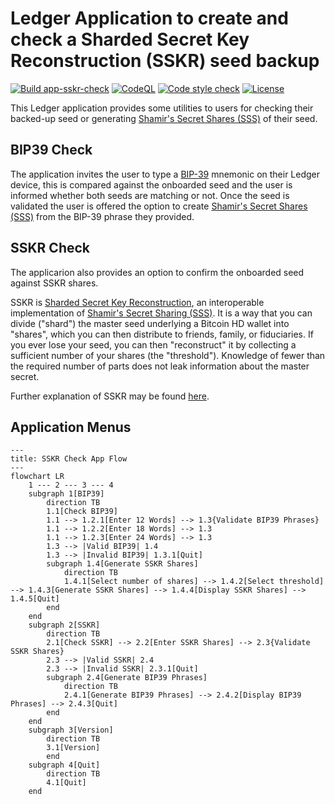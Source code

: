 # Ledger Application to create and check a Sharded Secret Key Reconstruction (SSKR) seed backup

[![Build app-sskr-check](https://github.com/aido/app-sskr-check/actions/workflows/ci-workflow.yml/badge.svg)](https://github.com/aido/app-sskr-check/actions/workflows/ci-workflow.yml)
[![CodeQL](https://github.com/aido/app-sskr-check/actions/workflows/codeql-workflow.yml/badge.svg)](https://github.com/aido/app-sskr-check/actions/workflows/codeql-workflow.yml)
[![Code style check](https://github.com/aido/app-sskr-check/actions/workflows/lint-workflow.yml/badge.svg)](https://github.com/aido/app-sskr-check/actions/workflows/lint-workflow.yml)
[![License](https://img.shields.io/github/license/aido/app-sskr-check)](https://github.com/aido/app-sskr-check/blob/develop/LICENSE)

This Ledger application provides some utilities to users for checking their backed-up seed or generating [Shamir's Secret Shares (SSS)](https://en.wikipedia.org/wiki/Shamir%27s_secret_sharing) of their seed.

## BIP39 Check
The application invites the user to type a [BIP-39](https://github.com/bitcoin/bips/blob/master/bip-0039.mediawiki) mnemonic on their Ledger device, this is compared against the onboarded seed and the user is informed whether both seeds are matching or not. Once the seed is validated the user is offered the option to create [Shamir's Secret Shares (SSS)](https://en.wikipedia.org/wiki/Shamir%27s_secret_sharing) from the BIP-39 phrase they provided.

## SSKR Check
The applicarion also provides an option to confirm the onboarded seed against SSKR shares. 

SSKR is [Sharded Secret Key Reconstruction](https://github.com/BlockchainCommons/Research/blob/master/papers/bcr-2020-011-sskr.md), an interoperable implementation of [Shamir's Secret Sharing (SSS)](https://en.wikipedia.org/wiki/Shamir%27s_secret_sharing). It is a way that you can divide ("shard") the master seed underlying a Bitcoin HD wallet into "shares", which you can then distribute to friends, family, or fiduciaries. If you ever lose your seed, you can then "reconstruct" it by collecting a sufficient number of your shares (the "threshold"). Knowledge of fewer than the required number of parts does not leak information about the master secret.

Further explanation of SSKR may be found [here](https://github.com/BlockchainCommons/crypto-commons/blob/master/Docs/sskr-users.md).

## Application Menus
```mermaid
---
title: SSKR Check App Flow
---
flowchart LR
    1 --- 2 --- 3 --- 4
    subgraph 1[BIP39]
        direction TB
        1.1[Check BIP39]
        1.1 --> 1.2.1[Enter 12 Words] --> 1.3{Validate BIP39 Phrases}
        1.1 --> 1.2.2[Enter 18 Words] --> 1.3
        1.1 --> 1.2.3[Enter 24 Words] --> 1.3
        1.3 --> |Valid BIP39| 1.4
        1.3 --> |Invalid BIP39| 1.3.1[Quit]
        subgraph 1.4[Generate SSKR Shares]
            direction TB
            1.4.1[Select number of shares] --> 1.4.2[Select threshold] --> 1.4.3[Generate SSKR Shares] --> 1.4.4[Display SSKR Shares] --> 1.4.5[Quit]
        end
    end
    subgraph 2[SSKR]
        direction TB
        2.1[Check SSKR] --> 2.2[Enter SSKR Shares] --> 2.3{Validate SSKR Shares}
        2.3 --> |Valid SSKR| 2.4
        2.3 --> |Invalid SSKR| 2.3.1[Quit]
        subgraph 2.4[Generate BIP39 Phrases]
            direction TB
            2.4.1[Generate BIP39 Phrases] --> 2.4.2[Display BIP39 Phrases] --> 2.4.3[Quit]
        end
    end
    subgraph 3[Version]
        direction TB
        3.1[Version]
        end
    subgraph 4[Quit]
        direction TB
        4.1[Quit]
    end
```
